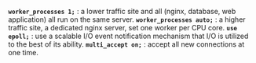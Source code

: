 **`worker_processes 1;`** : a lower traffic site and all (nginx, database, web application) all run on the same server.
**`worker_processes auto;`** : a higher traffic site, a dedicated nginx server, set one worker per CPU core.
**`use epoll;`** : use a scalable I/O event notification mechanism that I/O is utilized to the best of its ability.
**`multi_accept on;`** : accept all new connections at one time.
